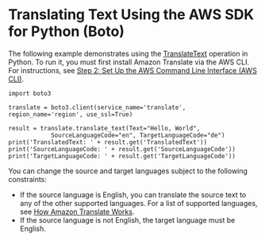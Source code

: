 # Translating Text Using the AWS SDK for Python \(Boto\)<a name="examples-python"></a>

The following example demonstrates using the [TranslateText](API_TranslateText.md) operation in Python\. To run it, you must first install Amazon Translate via the AWS CLI\. For instructions, see [Step 2: Set Up the AWS Command Line Interface \(AWS CLI\)](setup-awscli.md)\.

```
import boto3

translate = boto3.client(service_name='translate', region_name='region', use_ssl=True)

result = translate.translate_text(Text="Hello, World", 
            SourceLanguageCode="en", TargetLanguageCode="de")
print('TranslatedText: ' + result.get('TranslatedText'))
print('SourceLanguageCode: ' + result.get('SourceLanguageCode'))
print('TargetLanguageCode: ' + result.get('TargetLanguageCode'))
```

You can change the source and target languages subject to the following constraints:
+ If the source language is English, you can translate the source text to any of the other supported languages\. For a list of supported languages, see [How Amazon Translate Works](how-it-works.md)\.
+ If the source language is not English, the target language must be English\.